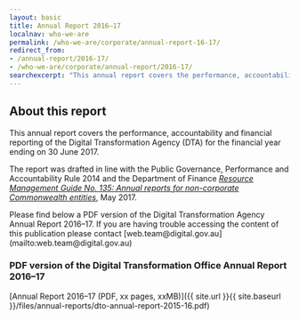 ```yaml
---
layout: basic
title: Annual Report 2016–17
localnav: who-we-are
permalink: /who-we-are/corporate/annual-report-16-17/
redirect_from:
- /annual-report/2016-17/
- /who-we-are/corporate/annual-report/2016-17/
searchexcerpt: "This annual report covers the performance, accountability and financial reporting of the Digital Transformation Agency (DTA) for the financial year ending on 30 June 2017."
---
```


## About this report

This annual report covers the performance, accountability and financial reporting of the Digital Transformation Agency (DTA) for the financial year ending on 30 June 2017.

The report was drafted in line with the Public Governance, Performance and Accountability Rule 2014 and the Department of Finance [*Resource Management Guide No. 135: Annual reports for non-corporate Commonwealth entities*](http://www.finance.gov.au/sites/default/files/RMG-135_Annual_reports_for_non-corporates.pdf), May 2017.

<p class="callout" markdown="1">
Please find below a PDF version of the Digital Transformation Agency Annual Report 2016–17. If you are having trouble accessing the content of this publication please contact [web.team@digital.gov.au](mailto:web.team@digital.gov.au)
</p>

### PDF version of the Digital Transformation Office Annual Report 2016–17
[Annual Report 2016–17 (PDF, xx pages, xxMB)]({{ site.url }}{{ site.baseurl }}/files/annual-reports/dto-annual-report-2015-16.pdf)
